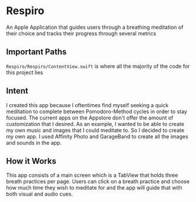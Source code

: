 # Respiro
An Apple Application that guides users through a breathing meditation of their choice and tracks their progress through several metrics

## Important Paths 
`Respiro/Respiro/ContentView.swift` is where all the majority of the code for this project lies

## Intent
I created this app because I oftentimes find myself seeking a quick meditation to complete between Pomodoro-Method cycles in order to stay focused. The current apps on the Appstore don't offer the amount of customization that I desired. As an example, I wanted to be able to create my own music and images that I could meditate to. So I decided to create my own app. I used Affinity Photo and GarageBand to create all the images and sounds in the app. 

## How it Works
This app consists of a main screen which is a TabView that holds three breath practices per page. Users can click on a breath practice and choose how much time they wish to meditate for and the app will guide that with both visual and audio cues.
